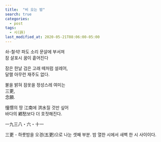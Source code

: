 ```yaml
---
title:  "비 오는 밤"
search: true
categories: 
  - post
tags:
  - 시(詩)
last_modified_at: 2020-05-21T08:06:00-05:00
---
```


솨-철석! 파도 소리 문살에 부서져  
잠 살포시 꿈이 흩어진다

잠은 한날 검은 고래 떼처럼 설레어,   
달랠 아무런 재주도 없다.

불을 밝혀 잠옷을 정성스레 여미는  
三更,  
念願.

憧憬의 땅 江南에 洪水질 것만 싶어  
바다의 鄕愁보다 더 호젓해진다. 

一九三八・六・十一


三更 - 하룻밤을 오경(五更)으로 나눈 셋째 부분. 밤 열한 시에서 새벽 한 시 사이이다.
